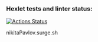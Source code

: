 ### Hexlet tests and linter status:
[![Actions Status](https://github.com/Idealistnik/layout-designer-project-58/actions/workflows/hexlet-check.yml/badge.svg)](https://github.com/Idealistnik/layout-designer-project-58/actions)

nikitaPavlov.surge.sh
